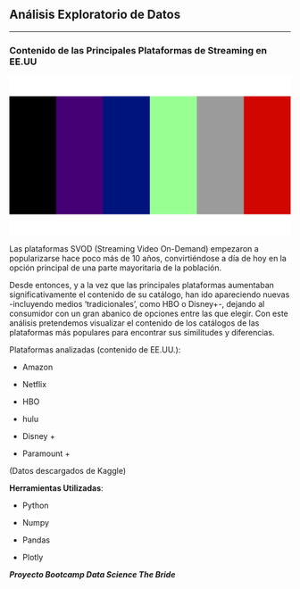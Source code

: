 ## **Análisis Exploratorio de Datos**

______________________________________________________________________________________________________________________________________

### Contenido de las Principales Plataformas de Streaming en EE.UU


![img](https://raw.githubusercontent.com/LLR-Laura/EDA_Plataformas_Streaming/master/graficos/Plataformas_Streaming.png)

Las plataformas SVOD (Streaming Video On-Demand) empezaron a popularizarse hace poco más de 10 años, convirtiéndose a día de hoy en la opción principal de una parte mayoritaria de la población.

Desde entonces, y a la vez que las principales plataformas aumentaban significativamente el contenido de su catálogo, han ido apareciendo nuevas -incluyendo medios ‘tradicionales’, como HBO o Disney+-, dejando al consumidor con un gran abanico de opciones entre las que elegir. Con este análisis pretendemos visualizar el contenido de los catálogos de las plataformas más populares para encontrar sus similitudes y diferencias.

Plataformas analizadas (contenido de EE.UU.):

- Amazon

- Netflix

- HBO

- hulu

- Disney +

- Paramount +

(Datos descargados de Kaggle)

**Herramientas Utilizadas**:

- Python

- Numpy

- Pandas

- Plotly

***Proyecto Bootcamp Data Science The Bride***
